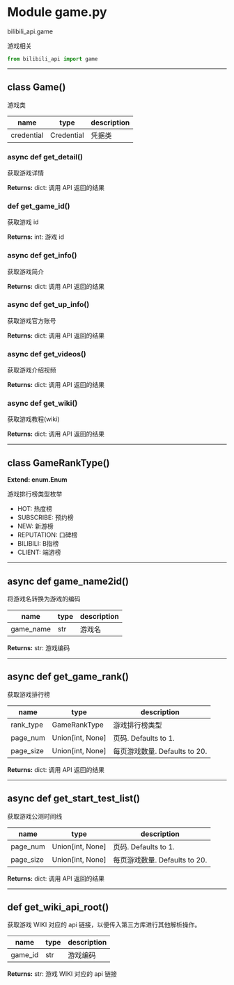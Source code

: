 # Module game.py


bilibili_api.game

游戏相关


``` python
from bilibili_api import game
```

---

## class Game()

游戏类


| name | type | description |
| - | - | - |
| credential | Credential | 凭据类 |


### async def get_detail()

获取游戏详情



**Returns:** dict: 调用 API 返回的结果




### def get_game_id()

获取游戏 id



**Returns:** int: 游戏 id




### async def get_info()

获取游戏简介



**Returns:** dict: 调用 API 返回的结果




### async def get_up_info()

获取游戏官方账号



**Returns:** dict: 调用 API 返回的结果




### async def get_videos()

获取游戏介绍视频



**Returns:** dict: 调用 API 返回的结果




### async def get_wiki()

获取游戏教程(wiki)



**Returns:** dict: 调用 API 返回的结果




---

## class GameRankType()

**Extend: enum.Enum**

游戏排行榜类型枚举

- HOT: 热度榜
- SUBSCRIBE: 预约榜
- NEW: 新游榜
- REPUTATION: 口碑榜
- BILIBILI: B指榜
- CLIENT: 端游榜




---

## async def game_name2id()

将游戏名转换为游戏的编码


| name | type | description |
| - | - | - |
| game_name | str | 游戏名 |

**Returns:** str: 游戏编码




---

## async def get_game_rank()

获取游戏排行榜


| name | type | description |
| - | - | - |
| rank_type | GameRankType | 游戏排行榜类型 |
| page_num | Union[int, None] | 页码. Defaults to 1. |
| page_size | Union[int, None] | 每页游戏数量. Defaults to 20. |

**Returns:** dict: 调用 API 返回的结果




---

## async def get_start_test_list()

获取游戏公测时间线


| name | type | description |
| - | - | - |
| page_num | Union[int, None] | 页码. Defaults to 1. |
| page_size | Union[int, None] | 每页游戏数量. Defaults to 20. |

**Returns:** dict: 调用 API 返回的结果




---

## def get_wiki_api_root()

获取游戏 WIKI 对应的 api 链接，以便传入第三方库进行其他解析操作。


| name | type | description |
| - | - | - |
| game_id | str | 游戏编码 |

**Returns:** str: 游戏 WIKI 对应的 api 链接




